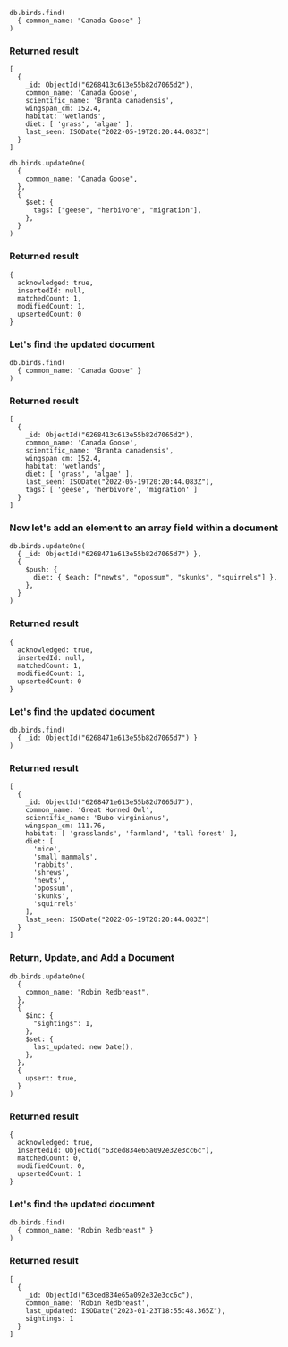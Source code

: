 ```
db.birds.find(
  { common_name: "Canada Goose" }
)
```

### Returned result

```
[
  {
    _id: ObjectId("6268413c613e55b82d7065d2"),
    common_name: 'Canada Goose',
    scientific_name: 'Branta canadensis',
    wingspan_cm: 152.4,
    habitat: 'wetlands',
    diet: [ 'grass', 'algae' ],
    last_seen: ISODate("2022-05-19T20:20:44.083Z")
  }
]
```

```
db.birds.updateOne(
  {
    common_name: "Canada Goose",
  },
  {
    $set: {
      tags: ["geese", "herbivore", "migration"],
    },
  }
)
```

### Returned result

```
{
  acknowledged: true,
  insertedId: null,
  matchedCount: 1,
  modifiedCount: 1,
  upsertedCount: 0
}
```

### Let's find the updated document

```
db.birds.find(
  { common_name: "Canada Goose" }
)
```

### Returned result

```
[
  {
    _id: ObjectId("6268413c613e55b82d7065d2"),
    common_name: 'Canada Goose',
    scientific_name: 'Branta canadensis',
    wingspan_cm: 152.4,
    habitat: 'wetlands',
    diet: [ 'grass', 'algae' ],
    last_seen: ISODate("2022-05-19T20:20:44.083Z"),
    tags: [ 'geese', 'herbivore', 'migration' ]
  }
]
```

### Now let's add an element to an array field within a document

```
db.birds.updateOne(
  { _id: ObjectId("6268471e613e55b82d7065d7") },
  {
    $push: {
      diet: { $each: ["newts", "opossum", "skunks", "squirrels"] },
    },
  }
)
```

### Returned result

```
{
  acknowledged: true,
  insertedId: null,
  matchedCount: 1,
  modifiedCount: 1,
  upsertedCount: 0
}
```

### Let's find the updated document

```
db.birds.find(
  { _id: ObjectId("6268471e613e55b82d7065d7") }
)
```

### Returned result

```
[
  {
    _id: ObjectId("6268471e613e55b82d7065d7"),
    common_name: 'Great Horned Owl',
    scientific_name: 'Bubo virginianus',
    wingspan_cm: 111.76,
    habitat: [ 'grasslands', 'farmland', 'tall forest' ],
    diet: [
      'mice',
      'small mammals',
      'rabbits',
      'shrews',
      'newts',
      'opossum',
      'skunks',
      'squirrels'
    ],
    last_seen: ISODate("2022-05-19T20:20:44.083Z")
  }
]
```

### Return, Update, and Add a Document

```
db.birds.updateOne(
  {
    common_name: "Robin Redbreast",
  },
  {
    $inc: {
      "sightings": 1,
    },
    $set: {
      last_updated: new Date(),
    },
  },
  {
    upsert: true,
  }
)
```

### Returned result

```
{
  acknowledged: true,
  insertedId: ObjectId("63ced834e65a092e32e3cc6c"),
  matchedCount: 0,
  modifiedCount: 0,
  upsertedCount: 1
}
```

### Let's find the updated document

```
db.birds.find(
  { common_name: "Robin Redbreast" }
)
```

### Returned result

```
[
  {
    _id: ObjectId("63ced834e65a092e32e3cc6c"),
    common_name: 'Robin Redbreast',
    last_updated: ISODate("2023-01-23T18:55:48.365Z"),
    sightings: 1
  }
]
```

